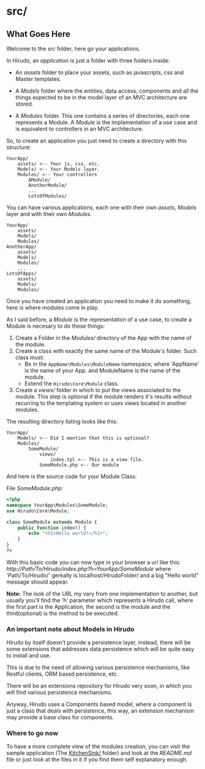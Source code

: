 src/
====

What Goes Here
--------------

Welcome to the *src* folder, here go your applications.

In Hirudo, an *application* is just a folder with three folders inside:

* An *assets* folder to place your assets, such as javascripts, css and Master templates. 

* A *Models* folder where the entities, data access, components and all the things 
expected to be in the model layer of an MVC architecture are stored. 

* A *Modules* folder. This one contains a series of directories, each one represents
a Module. A *Module* is the implamentation of a use case and is equivalent to
controllers in an MVC architecture.

So, to create an application you just need to create a directory with this structure:

    YourApp/
        assets/ <-- Your js, css, etc.
        Models/ <-- Your Models layer.
        Modules/ <-- Your controllers
            AModule/
            AnotherModule/
            ...
            LotsOfModules/

You can have various applications, each one with their own *assets*, *Models* layer and with their
own *Modules*.

    YourApp/
        assets/
        Models/
        Modules/
    AnotherApp/
        assets/
        Models/
        Modules/
        ...
    LotsOfApps/
        assets/
        Models/
        Modules/

Once you have created an application you need to make it do something, here is
where modules come in play. 

As I said before, a *Module* is the representation of a use case, to create a Module
is necesary to do these things:

1. Create a Folder in the *Modules/* directory of the App with the name of the module.
2. Create a class with exactly the same name of the Module's folder. Such class must:
    * Be in the `AppName\Modules\ModuleName` namespace, where 'AppName' is the name of your App.
      and ModuleName is the name of the module. 
    * Extend the `Hirudo\Core\Module` class.
3. Create a *views/* folder in which to put the views associated to the module. This
step is optional if the module renders it's results without recurring to
the templating system or uses views located in another modules.

The resulting directory listing looks like this:

    YourApp/
        Models/ <-- Did I mention that this is optional?
        Modules/
            SomeModule/
                views/
                    index.tpl <-- This is a view file.
                SomeModule.php <-- Our module

And here is the source code for your Module Class:

File *SomeModule.php*:

```php
<?php
namespace YourApp\Modules\SomeModule;
use Hirudo\Core\Module;

class SomeModule extends Module {
    public function index() {
        echo "<h1>Hello world!</h1>";
    }
}
?>
```

With this basic code you can now type in your browser a url like this: 
*http://Path/To/Hirudo/index.php?h=YourApp/SomeModule* where 'Path/To/Hirudo/'
gereally is localhost/HirudoFolder/ and a big "Hello world" message should appear.

**Note:** The look of the URL my vary from one implementation to another, but usually you'll
find the 'h' parameter which represents a Hirudo call, where the first part is the Application,
the second is the module and the third(optional) is the method to be executed.

### An important note about Models in Hirudo

Hirudo by itself doesn't provide a persistence layer, instead, there will be some
extensions that addresses data persistence which will be quite easy to install and
use.

This is due to the need of allowing various persistence mechanisms, like Restful
clients, ORM based persistence, etc.

There will be an extensions repository for Hirudo very soon, in which you will find various
persistence mechanisms.

Anyway, Hirudo uses a Components based model, where a component is just a class
that deals with persistence, this way, an extension mechanism may provide a base
class for components.

### Where to go now

To have a more complete view of the modules creation, you can visit the sample application
(The [KitchenSink/](http://github.com/JeyDotC/Hirudo/tree/master/src/KitchenSink) folder) 
and look at the *README.md* file or just look at the files in it if you find them self explanatory 
enough.